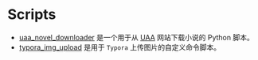 # Scripts

* [uaa_novel_downloader](./uaa_novel_downloader/README.md) 是一个用于从 [UAA](https://uaadizhi.com/) 网站下载小说的 Python 脚本。
* [typora_img_upload](./typora_img_upload/README.md) 是用于 `Typora` 上传图片的自定义命令脚本。
